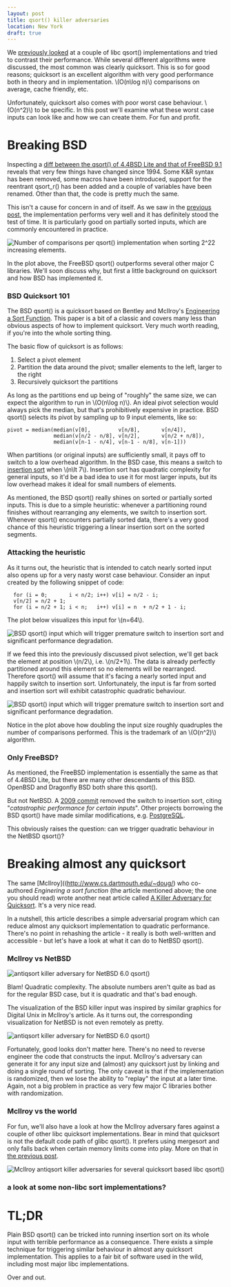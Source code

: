 ```yaml
---
layout: post
title: qsort() killer adversaries
location: New York
draft: true
---
```


We [previously looked](/2013/05/31/qsort-shootout.html) at a couple of
libc qsort() implementations and tried to contrast their
performance. While several different algorithms were discussed, the
most common was clearly quicksort. This is so for good reasons;
quicksort is an excellent algorithm with very good performance both in
theory and in implementation. \\(O(n\log n)\\) comparisons on average,
cache friendly, etc.

Unfortunately, quicksort also comes with poor worst case
behaviour. \\(O(n^2)\\) to be specific. In this post we'll examine
what these worst case inputs can look like and how we can create
them. For fun and profit.

Breaking BSD
============

Inspecting a [diff between the qsort() of 4.4BSD Lite and that of
FreeBSD
9.1](http://svnweb.freebsd.org/base/stable/9/lib/libc/stdlib/qsort.c?view=diff&r1=225736&r2=1573&diff_format=h)
reveals that very few things have changed since 1994. Some K&R syntax
has been removed, some macros have been introduced, support for the
reentrant qsort_r() has been added and a couple of variables have been
renamed. Other than that, the code is pretty much the same.

This isn't a cause for concern in and of itself. As we saw in the
[previous post](/2013/05/31/qsort-shootout.html#results), the
implementation performs very well and it has definitely stood the test
of time. It is particularly good on partially sorted inputs, which are
commonly encountered in practice.

![Number of comparisons per qsort() implementation when sorting 2^22
 increasing elements.](/img/max_inc.png)

In the plot above, the FreeBSD qsort() outperforms several other major
C libraries. We'll soon discuss why, but first a little background on
quicksort and how BSD has implemented it.

### BSD Quicksort 101

The BSD qsort() is a quicksort based on Bentley and McIlroy's
[Engineering a Sort
Function](http://www.cs.fit.edu/~pkc/classes/writing/samples/bentley93engineering.pdf). This
paper is a bit of a classic and covers many less than obvious aspects
of how to implement quicksort. Very much worth reading, if you're into
the whole sorting thing.

The basic flow of quicksort is as follows:

1. Select a pivot element
2. Partition the data around the pivot; smaller elements to the left, larger to the right
3. Recursively quicksort the partitions

As long as the partitions end up being of "roughly" the same size, we
can expect the algorithm to run in \\(O(n\log n)\\). An ideal pivot
selection would always pick the median, but that's prohibitively
expensive in practice. BSD qsort() selects its pivot by sampling up to
9 input elements, like so:

    pivot = median(median(v[0],         v[n/8],       v[n/4]),
                   median(v[n/2 - n/8], v[n/2],       v[n/2 + n/8]),
                   median(v[n-1 - n/4], v[n-1 - n/8], v[n-1]))

When partitions (or original inputs) are sufficiently small, it pays
off to switch to a low overhead algorithm. In the BSD case, this means
a switch to [insertion
sort](http://en.wikipedia.org/wiki/Insertion_sort) when \\(n\lt
7\\). Insertion sort has quadratic complexity for general inputs, so
it'd be a bad idea to use it for most larger inputs, but its low
overhead makes it ideal for small numbers of elements.

As mentioned, the BSD qsort() really shines on sorted or partially
sorted inputs. This is due to a simple heuristic: whenever a
partitioning round finishes without rearranging any elements, we
switch to insertion sort. Whenever qsort() encounters partially sorted
data, there's a very good chance of this heuristic triggering a linear
insertion sort on the sorted segments.

### Attacking the heuristic

As it turns out, the heuristic that is intended to catch nearly sorted
input also opens up for a very nasty worst case behaviour. Consider an
input created by the following snippet of code:

      for (i = 0;       i < n/2; i++) v[i] = n/2 - i;
      v[n/2] = n/2 + 1;
      for (i = n/2 + 1; i < n;   i++) v[i] = n  + n/2 + 1 - i;

The plot below visualizes this input for \\(n=64\\).

![BSD qsort() input which will trigger premature switch to insertion
 sort and significant performance
 degradation.](/img/anti_freebsd-8.1.0.png)

If we feed this into the previously discussed pivot selection, we'll
get back the element at position \\(n/2\\), i.e. \\(n/2+1\\). The data
is already perfectly partitioned around this element so no elements
will be rearranged. Therefore qsort() will assume that it's facing a
nearly sorted input and happily switch to insertion
sort. Unfortunately, the input is far from sorted and insertion sort
will exhibit catastrophic quadratic behaviour.

![BSD qsort() input which will trigger premature switch to insertion
 sort and significant performance
 degradation.](/img/anti_lines_freebsd-8.1.0.png)

Notice in the plot above how doubling the input size roughly
quadruples the number of comparisons performed. This is the trademark
of an \\(O(n^2)\\) algorithm.

### Only FreeBSD?

As mentioned, the FreeBSD implementation is essentially the same as
that of 4.4BSD Lite, but there are many other descendants of this
BSD. OpenBSD and Dragonfly BSD both share this qsort().

But not NetBSD. A [2009
commit](http://cvsweb.netbsd.org/bsdweb.cgi/src/lib/libc/stdlib/qsort.c?rev=1.20&content-type=text/x-cvsweb-markup&only_with_tag=MAIN)
removed the switch to insertion sort, citing "*catastrophic performance
for certain inputs*". Other projects borrowing the BSD qsort() have
made similar modifications,
e.g. [PostgreSQL](http://git.postgresql.org/gitweb/?p=postgresql.git;a=blob;f=src/port/qsort.c;h=2747df3c5a6507201d0ce6b899ea89eecc623e35;hb=HEAD#l4).

This obviously raises the question: can we trigger quadratic behaviour
in the NetBSD qsort()?

Breaking almost any quicksort
=============================

The same [McIlroy]((http://www.cs.dartmouth.edu/~doug/) who
co-authored *Enginering a sort function* (the article mentioned above;
the one you should read) wrote another neat article called [A Killer
Adversary for
Quicksort](http://www.cs.dartmouth.edu/~doug/mdmspe.pdf). It's a very
nice read.

In a nutshell, this article describes a simple adversarial program
which can reduce almost any quicksort implementation to quadratic
performance. There's no point in rehashing the article - it really is
both well-written and accessible - but let's have a look at what it
can do to NetBSD qsort().

### McIlroy vs NetBSD

![antiqsort killer adversary for NetBSD 6.0
 qsort()](/img/anti_lines_netbsd-6.0.png)

Blam! Quadratic complexity. The absolute numbers aren't quite as bad
as for the regular BSD case, but it is quadratic and that's bad
enough.

The visualization of the BSD killer input was inspired by similar
graphics for Digital Unix in McIlroy's article. As it turns out, the
corresponding visualization for NetBSD is not even remotely as pretty.

![antiqsort killer adversary for NetBSD 6.0
 qsort()](/img/anti_netbsd-6.0.png)

Fortunately, good looks don't matter here. There's no need to reverse
engineer the code that constructs the input. McIlroy's adversary can
generate it for any input size and (almost) any quicksort just by
linking and doing a single round of sorting. The only caveat is that
if the implementation is randomized, then we lose the ability to
"replay" the input at a later time. Again, not a big problem in
practice as very few major C libraries bother with randomization.

### McIlroy vs the world

For fun, we'll also have a look at how the McIlroy adversary fares
against a couple of other libc quicksort implementations. Bear in mind
that quicksort is not the default code path of glibc qsort(). It
prefers using mergesort and only falls back when certain memory limits
come into play. More on that in [the previous
post](/2013/05/31/qsort-shootout.html#glibc).

![McIlroy antiqsort killer adversaries for several quicksort based
 libc qsort()](/img/anti_montage.png)

<!-- line plot with all num cmps for all impls against antiqsort -->

### a look at some non-libc sort implementations?

TL;DR
=====

Plain BSD qsort() can be tricked into running insertion sort on its
whole input with terrible performance as a consequence. There exists a
simple technique for triggering similar behaviour in almost any
quicksort implementation. This applies to a fair bit of software used
in the wild, including most major libc implementations.

Over and out.
